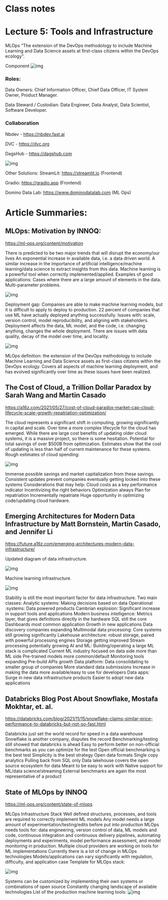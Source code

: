 # Class notes

# Lecture 5: Tools and Infrastructure

MLOps
“The extension of the DevOps methodology to include Machine Learning and Data Science assets at first-class citizens within the DevOps ecology”.

Component
![img](./images/1.png)

### Roles:

Data Owners: Chief Information Officer, Chief Data Officer, IT System Owner, Product Manager.

Data Steward / Custodian: Data Engineer, Data Analyst, Data Scientist, Software Developer.


### Collaboration

Nbdev - https://nbdev.fast.ai

DVC - https://dvc.org

DagsHub - https://dagshub.com

![img](./images/2.png)







Other Solutions:
StreamLit: https://streamlit.io  (Frontend)

Gradio: https://gradio.app (Frontend)

Domino Data Lab: https://www.dominodatalab.com (ML Ops)













# Article Summaries:

## MLOps: Motivation by INNOQ:
https://ml-ops.org/content/motivation

There is predicted to be two major trends that will disrupt the economy/our lives
An exponential increase in available data, i.e. a data driven world.
A similar increase in the importance of artificial intelligence/machine 
learning/data science to extract insights from this data.
Machine learning is a powerful tool when correctly implemented/applied.
Examples of good applications:
Cases where there are a large amount of elements in the data.
Multi-parameter problems.

![img](./images/3.png)

Deployment gap:
Companies are able to make machine learning models, but it is difficult to apply to deploy to production.
22 percent of companies that use ML have actually deployed anything successfully.
Issues with: scale, version control, model reproducibility, and aligning with stakeholders.
Deployment affects the data, ML model, and the code, i.e. changing anything, changes the whole deployment.
There are issues with data quality, decay of the model over time, and locality.

![img](./images/4.png)

MLOps definition: the extension of the DevOps methodology to include Machine Learning and Data Science assets as first-class citizens within the DevOps ecology. Covers all aspects of machine learning deployment, and has evolved significantly over time as these issues have been realized.


## The Cost of Cloud, a Trillion Dollar Paradox by Sarah Wang and Martin Casado
https://a16z.com/2021/05/27/cost-of-cloud-paradox-market-cap-cloud-lifecycle-scale-growth-repatriation-optimization/

The cloud represents a significant shift in computing, growing significantly in capital and scale.
Over time a more complex lifecycle for the cloud has emerged.
While there are large cost benefits of updating older cloud systems, it is a massive project, so there is some hesitation.
Potential for total savings of over $500B from optimization.
Estimates show that the cost of updating is less than half of current maintenance for these systems.
Rough estimates of cloud spending:

![img](./images/5.png)

Immense possible savings and market capitalization from these savings.
Consistent updates prevent companies eventually getting locked into these systems
Considerations that may help:
Cloud costs as a key performance indicator
Incentivizing the right behaviors
Optimization always
Plan for repatriation
Incrementally repatriate
Huge opportunity in optimizing code/updating cloud hardware.

## Emerging Architectures for Modern Data Infrastructure by Matt Bornstein, Martin Casado, and Jennifer Li
https://future.a16z.com/emerging-architectures-modern-data-infrastructure/

Updated diagram of data infrastructure.

![img](./images/6.png)

Machine learning infrastructure.

![img](./images/7.png)

Stability is still the most important factor for data infrastructure.
Two main classes:
Analytic systems: Making decisions based on data
Operational :systems: Data powered products
Cambrian explosion:
Significant increase in support tools and applications
Modern business intelligence:
Metrics layer, that gives definitions directly in the hardware
SQL still the core
Dashboards most common application
Growth in new applications
Data discovery companies expanding 
Multimodal data processing:
Core systems still growing significantly
Lakehouse architecture: robust storage, paired with powerful processing engines
Storage getting improved
Stream processing potentially growing
AI and ML:
Building/operating a large ML stack is complicated
Current ML industry focused on data side more than ML side
Pre-trained models more common/default
Monitoring tools expanding
Pre-build APIs growth
Data platform:
Data consolidating to smaller group of companies
More standard data submissions
Increase in making the data more available/easy to use for developers
Data apps:
Surge in new data infrastructure products
Easier to adopt new data applications

## Databricks Blog Post About Snowflake, Mostafa Mokhtar, et. al.
https://databricks.com/blog/2021/11/15/snowflake-claims-similar-price-performance-to-databricks-but-not-so-fast.html

Databricks just set the world record for speed in a data warehouse
Snowflake is another company, disputes the record
Benchmarking/testing still showed that databricks is ahead
Easy to perform better on non-official benchmarks as you can optimize for the test
Open official benchmarking is the best test
Simplicity is the best strategy
Open data formats
Single copy analytics
Pulling back from SQL only
Data lakehouse covers the open source ecosystem for data
Meant to be easy to work with
Native support for ML/data science/streaming
External benchmarks are again the most representative of a product

## State of MLOps by INNOQ
https://ml-ops.org/content/state-of-mlops

MLOps Infrastructure Stack
Well defined structures, processes, and tools are required to correctly implement ML models
Any model needs a large amount of experimentation/testing/edits before put into production
MLOps needs tools for:
data engineering,
version control of data, ML models and code,
continuous integration and continuous delivery pipelines,
automating deployments and experiments,
model performance assessment, and
model monitoring in production.
Multiple cloud providers are working on tools for ML implementations
Currently there is a lot of change in MLOps technologies
Models/applications can vary significantly with regulation, difficulty, and application case
Template for MLOps stack:

![img](./images/8.png)

Systems can be customized by implementing their own systems or combinations of open source
Constantly changing landscape of available technologies
List of the production machine learning tools:
![img](./images/9.png)
